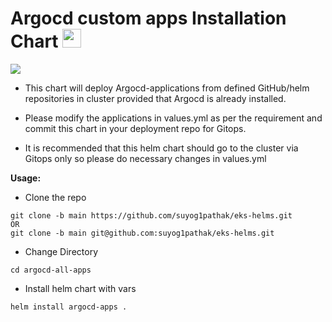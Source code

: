 # Argocd custom apps Installation Chart <img src="https://cncf-branding.netlify.app/img/projects/helm/icon/color/helm-icon-color.svg" width="30px">
![](https://argoproj.github.io/argo-cd/assets/argocd-ui.gif)


* This chart will deploy Argocd-applications from defined GitHub/helm repositories in cluster provided that Argocd is already installed.

* Please modify the applications in values.yml as per the requirement and commit this chart in your deployment repo for Gitops.

* It is recommended that this helm chart should go to the cluster via Gitops only so please do necessary changes in values.yml

**Usage:**
* Clone the repo
```
git clone -b main https://github.com/suyog1pathak/eks-helms.git
OR
git clone -b main git@github.com:suyog1pathak/eks-helms.git
```

* Change Directory
```
cd argocd-all-apps
```

* Install helm chart with vars
```
helm install argocd-apps .
```